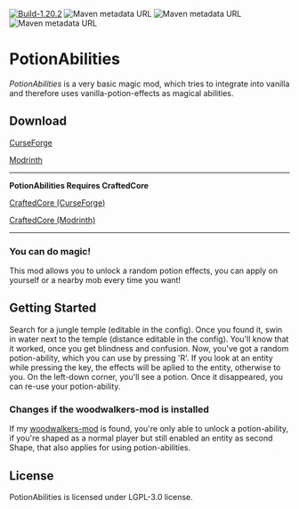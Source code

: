 [![Build-1.20.2](https://github.com/ToCraft/potionabilities/actions/workflows/gradle-1.20.2.yml/badge.svg)](https://github.com/ToCraft/potionabilities/actions/workflows/gradle-1.20.2.yml)
![Maven metadata URL](https://img.shields.io/maven-metadata/v?metadataUrl=https%3A%2F%2Ftocraft.ddns.net%2Fmaven%2Freleases%2Fdev%2Ftocraft%2Fycdm%2Fmaven-metadata.xml&versionPrefix=1.20.2-common&label=PotionAbilities)
![Maven metadata URL](https://img.shields.io/maven-metadata/v?metadataUrl=https%3A%2F%2Ftocraft.ddns.net%2Fmaven%2Freleases%2Fdev%2Ftocraft%2Fycdm%2Fmaven-metadata.xml&versionPrefix=1.20.2-forge&label=PotionAbilities)
![Maven metadata URL](https://img.shields.io/maven-metadata/v?metadataUrl=https%3A%2F%2Ftocraft.ddns.net%2Fmaven%2Freleases%2Fdev%2Ftocraft%2Fycdm%2Fmaven-metadata.xml&versionPrefix=1.20.2-fabric&label=PotionAbilities)

# PotionAbilities

*PotionAbilities* is a very basic magic mod, which tries to integrate into vanilla and therefore uses vanilla-potion-effects as magical abilities.

## Download

[CurseForge](https://curseforge.com/minecraft/mc-mods/ycdm)

[Modrinth](https://modrinth.com/mod/ycdm)

---

**PotionAbilities Requires CraftedCore**

[CraftedCore (CurseForge)](https://www.curseforge.com/minecraft/mc-mods/crafted-core)

[CraftedCore (Modrinth)](https://modrinth.com/mod/crafted-core)

---

### You can do magic!

This mod allows you to unlock a random potion effects, you can apply on yourself or a nearby mob every time you want!

## Getting Started

Search for a jungle temple (editable in the config). Once you found it, swin in water next to the temple (distance editable in the config).
You'll know that it worked, once you get blindness and confusion.
Now, you've got a random potion-ability, which you can use by pressing 'R'.
If you look at an entity while pressing the key, the effects will be aplied to the entity, otherwise to you.
On the left-down corner, you'll see a potion. Once it disappeared, you can re-use your potion-ability.

### Changes if the woodwalkers-mod is installed

If my [woodwalkers-mod](https://www.curseforge.com/minecraft/mc-mods/woodwalkers) is found, you're only able to unlock a potion-ability, if you're shaped as a normal player but still enabled an entity as second Shape, that also applies for using potion-abilities.

## License

PotionAbilities is licensed under LGPL-3.0 license. 
